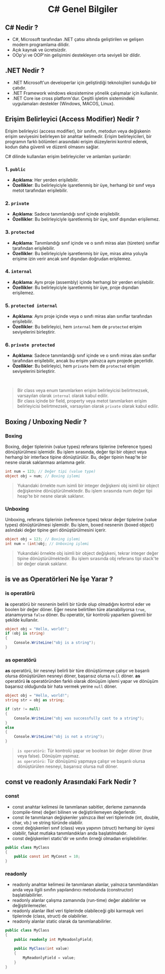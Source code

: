 
<h1 align="center">
  <br>
    C# Genel Bilgiler
  <br>
</h1>

## C# Nedir ?
- C#, Microsoft tarafından .NET çatısı altında geliştirilen ve gelişen modern programlama dilidir.
- Açık kaynak ve ücretsizdir.
- OOp'yi ve OOP'nin gelişimini destekleyen orta seviyeli bir dildir.


## .NET Nedir ?
- .NET Microsoft'un developerlar için geliştirdiği teknolojileri sunduğu bir çatıdır.
- .NET Framework windows ekosistemine yönelik çalışmalar için kullanılır.
- .NET Core ise cross platform'dur. Çeşitli işletim sistemindeki uygulamaları destekler (Windows, MACOS, Linux).

## Erişim Belirleyici (Access Modifier) Nedir ?
Erişim belirleyici (access modifier), bir sınıfın, metodun veya değişkenin erişim seviyesini belirleyen bir anahtar kelimedir. Erişim belirleyicileri, bir programın farklı bölümleri arasındaki erişim düzeylerini kontrol ederek, kodun daha güvenli ve düzenli olmasını sağlar. <br>

C# dilinde kullanılan erişim belirleyiciler ve anlamları şunlardır:

### 1. `public`
- **Açıklama**: Her yerden erişilebilir.
- **Özellikler**: Bu belirleyiciyle işaretlenmiş bir üye, herhangi bir sınıf veya metot tarafından erişilebilir.

### 2. `private`
- **Açıklama**: Sadece tanımlandığı sınıf içinde erişilebilir.
- **Özellikler**: Bu belirleyiciyle işaretlenmiş bir üye, sınıf dışından erişilemez.

### 3. `protected`
- **Açıklama**: Tanımlandığı sınıf içinde ve o sınıfı miras alan (türeten) sınıflar tarafından erişilebilir.
- **Özellikler**: Bu belirleyiciyle işaretlenmiş bir üye, miras alma yoluyla erişime izin verir ancak sınıf dışından doğrudan erişilemez.

### 4. `internal`
- **Açıklama**: Aynı proje (assembly) içinde herhangi bir yerden erişilebilir.
- **Özellikler**: Bu belirleyiciyle işaretlenmiş bir üye, proje dışından erişilemez.

### 5. `protected internal`
- **Açıklama**: Aynı proje içinde veya o sınıfı miras alan sınıflar tarafından erişilebilir.
- **Özellikler**: Bu belirleyici, hem `internal` hem de `protected` erişim seviyelerini birleştirir.

### 6. `private protected`
- **Açıklama**: Sadece tanımlandığı sınıf içinde ve o sınıfı miras alan sınıflar tarafından erişilebilir, ancak bu erişim yalnızca aynı projede geçerlidir.
- **Özellikler**: Bu belirleyici, hem `private` hem de `protected` erişim seviyelerini birleştirir.

<br>

> Bir class veya enum tanımlarken erişim belirleyicisi belirtmezsek, varsayılan olarak `internal` olarak kabul edilir. <br>
  Bir class içinde bir field, property veya metot tanımlarken erişim belirleyicisi belirtmezsek, varsayılan olarak `private` olarak kabul edilir.

## Boxing / Unboxing Nedir ?
### Boxing
Boxing, değer tiplerinin (value types) referans tiplerine (reference types) dönüştürülmesi işlemidir. Bu işlem sırasında, değer tipi bir object veya herhangi bir interface tipine dönüştürülür. Bu, değer tipinin heap'te bir nesne olarak saklanması anlamına gelir.

```csharp
int num = 123; // Değer tipi (value type)
object obj = num; // Boxing işlemi
```
> Yukarıdaki örnekte num isimli bir integer değişkeni obj isimli bir object değişkenine dönüştürülmektedir. Bu işlem sırasında num değer tipi heap'te bir nesne olarak saklanır.

### Unboxing
Unboxing, referans tiplerinin (reference types) tekrar değer tiplerine (value types) dönüştürülmesi işlemidir. Bu işlem, boxed nesnenin (boxed object) aslındaki değer tipine geri dönüştürülmesini içerir.

```csharp
object obj = 123; // Boxing işlemi
int num = (int)obj; // Unboxing işlemi
```
> Yukarıdaki örnekte obj isimli bir object değişkeni, tekrar integer değer tipine dönüştürülmektedir. Bu işlem sırasında obj referans tipi stack'te bir değer olarak saklanır.

## is ve as Operatörleri Ne İşe Yarar ?
### is operatörü
**is** operatörü bir nesnenin belirli bir türde olup olmadığını kontrol eder ve boolen bir değer döner. Eğer nesne belirtilen türe atanabiliyorsa `true`, atanamıyorsa `false` döner. Bu operatör, tür kontrolü yaparken güvenli bir şekilde kullanılır.

```csharp
object obj = "Hello, world!";
if (obj is string)
{
    Console.WriteLine("obj is a string");
}
```

### as operatörü
**as** operatörü, bir nesneyi belirli bir türe dönüştürmeye çalışır ve başarılı olursa dönüştürülen nesneyi döner, başarısız olursa `null` döner. **as** operatörü **is** operatöründen farklı olarak dönüşüm işlemi yapar ve dönüşüm başarısız olduğunda bir hata vermek yerine `null` döner.

```csharp
object obj = "Hello, world!";
string str = obj as string;

if (str != null)
{
    Console.WriteLine("obj was successfully cast to a string");
}
else
{
    Console.WriteLine("obj is not a string");
}
```

> `is operatörü:` Tür kontrolü yapar ve boolean bir değer döner (true veya false). Dönüşüm yapmaz. <br>
  `as operatörü:` Tür dönüşümü yapmaya çalışır ve başarılı olursa dönüştürülen nesneyi, başarısız olursa null döner.

## const ve readonly Arasındaki Fark Nedir ?
### const
- const anahtar kelimesi ile tanımlanan sabitler, derleme zamanında (compile-time) değeri bilinen ve değiştirilemeyen değerlerdir.
- const ile tanımlanan değişkenler yalnızca ilkel veri tiplerinde (int, double, char, vb.) ve string türünde olabilir.
- const değişkenleri sınıf (class) veya yapının (struct) herhangi bir üyesi olabilir, fakat mutlaka tanımlandıkları anda başlatılmalıdır.
- const değişkenleri static'dir ve sınıfın örneği olmadan erişilebilirler.

```csharp
public class MyClass
{
    public const int MyConst = 10;
}
```

### readonly
- readonly anahtar kelimesi ile tanımlanan alanlar, yalnızca tanımlandıkları anda veya ilgili sınıfın yapılandırıcı metodunda (constructor) başlatılabilirler.
- readonly alanlar çalışma zamanında (run-time) değer alabilirler ve değiştirilemezler.
- readonly alanlar ilkel veri tiplerinde olabileceği gibi karmaşık veri tiplerinde (class, struct) de olabilirler.
- readonly alanlar static olarak da tanımlanabilirler.

```csharp
public class MyClass
{
    public readonly int MyReadonlyField;

    public MyClass(int value)
    {
        MyReadonlyField = value;
    }
}
```